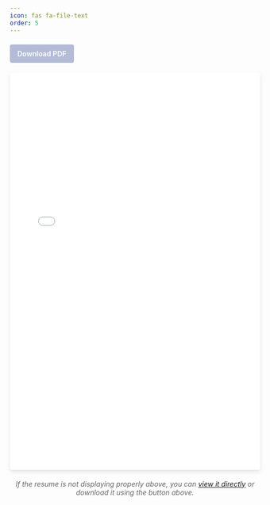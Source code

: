 ```yaml
---
icon: fas fa-file-text
order: 5
---
```


<div class="resume-container">
  <div class="resume-header">
    <a href="/assets/lib/Resume_Rodman_Stuhlmuller_2025.pdf" class="download-button" target="_blank">
      <i class="fas fa-download"></i> Download PDF
    </a>
  </div>

  <div class="resume-embed">
    <iframe src="/assets/lib/Resume_Rodman_Stuhlmuller_2025.pdf" width="100%" height="800px" style="border: none; box-shadow: 0 4px 8px rgba(0,0,0,0.1); border-radius: 4px;"></iframe>
  </div>

  <div class="resume-fallback">
    <p>If the resume is not displaying properly above, you can <a href="/assets/lib/Resume_Rodman_Stuhlmuller_2025.pdf" target="_blank">view it directly</a> or download it using the button above.</p>
  </div>
</div>

<style>
.resume-container {
  max-width: 100%;
  margin: 20px 0;
}

.resume-header {
  display: flex;
  justify-content: space-between;
  align-items: center;
  margin-bottom: 20px;
}

.resume-header h1 {
  margin: 0;
  font-size: 1.8rem;
}

.download-button {
  display: inline-block;
  padding: 10px 15px;
  background-color: var(--link-color, #2a408e);
  color: white;
  text-decoration: none;
  border-radius: 4px;
  font-weight: 600;
  transition: background-color 0.3s ease;
}

.download-button:hover {
  background-color: var(--link-hover-color, #1e3276);
  text-decoration: none;
  color: white;
}

.resume-embed {
  margin-bottom: 20px;
}

.resume-fallback {
  text-align: center;
  font-style: italic;
  color: #666;
}

@media (max-width: 768px) {
  .resume-header {
    flex-direction: column;
    align-items: flex-start;
    gap: 15px;
  }
  
  .resume-embed iframe {
    height: 500px;
  }
}
</style>